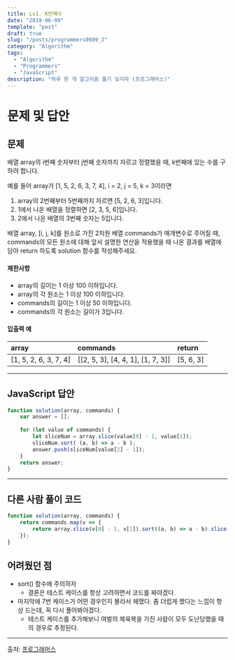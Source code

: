 ```yaml
---
title: Lv1. K번째수
date: "2019-06-09"
template: "post"
draft: true
slug: "/posts/programmers0609_2"
category: "Algorithm"
tags:
  - "Algorithm"
  - "Programmers"
  - "JavaScript"
description: "하루 한 개 알고리즘 풀기 잊지마 (프로그래머스)"
---
```

# 문제 및 답안 

## 문제
배열 array의 i번째 숫자부터 j번째 숫자까지 자르고 정렬했을 때, k번째에 있는 수를 구하려 합니다.

예를 들어 array가 [1, 5, 2, 6, 3, 7, 4], i = 2, j = 5, k = 3이라면

1. array의 2번째부터 5번째까지 자르면 [5, 2, 6, 3]입니다.
2. 1에서 나온 배열을 정렬하면 [2, 3, 5, 6]입니다.
3. 2에서 나온 배열의 3번째 숫자는 5입니다.

배열 array, [i, j, k]를 원소로 가진 2차원 배열 commands가 매개변수로 주어질 때, commands의 모든 원소에 대해 앞서 설명한 연산을 적용했을 때 나온 결과를 배열에 담아 return 하도록 solution 함수를 작성해주세요.

#### 제한사항

- array의 길이는 1 이상 100 이하입니다.
- array의 각 원소는 1 이상 100 이하입니다.
- commands의 길이는 1 이상 50 이하입니다.
- commands의 각 원소는 길이가 3입니다.

#### 입출력 예

| array                 | commands                          | return    |
| :-------------------- | :-------------------------------- | :-------- |
| [1, 5, 2, 6, 3, 7, 4] | [[2, 5, 3], [4, 4, 1], [1, 7, 3]] | [5, 6, 3] |

---

## JavaScript 답안

``` js
function solution(array, commands) {
    var answer = [];
    
    for (let value of commands) {
        let sliceNum = array.slice(value[0] - 1, value[1]);
        sliceNum.sort( (a, b) => a - b );
        answer.push(sliceNum[value[2] - 1]);
    }
    return answer;
}
```
---

## 다른 사람 풀이 코드

``` js
function solution(array, commands) {
    return commands.map(v => {
        return array.slice(v[0] - 1, v[1]).sort((a, b) => a - b).slice(v[2] - 1, v[2])[0];
    });
}
```



## 어려웠던 점

- sort() 함수에 주의하자
  - 결론은 테스트 케이스를 항상 고려하면서 코드를 짜야겠다.
- 마지막에 7번 케이스가 어떤 경우인지 몰라서 헤맸다. 좀 더럽게 짰다는 느낌이 항상 드는데, 꼭 다시 풀어봐야겠다. 
  - 테스트 케이스를 추가해보니 여벌의 체육복을 가진 사람이 모두 도난당했을 때의 경우로 추정된다.

---
출처: [프로그래머스](https://programmers.co.kr/learn/courses/30/lessons/42748)




